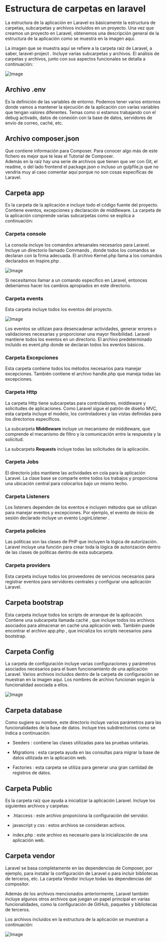 # Estructura de carpetas en laravel

La estructura de la aplicación en Laravel es básicamente la estructura de carpetas, subcarpetas y archivos incluidos en un proyecto. Una vez que creamos un proyecto en Laravel, obtenemos una descripción general de la estructura de la aplicación como se muestra en la imagen aquí.

La imagen que se muestra aquí se refiere a la carpeta raíz de Laravel, a saber, laravel-project . Incluye varias subcarpetas y archivos. El análisis de carpetas y archivos, junto con sus aspectos funcionales se detalla a continuación:

![Image](https://martamaleyka.github.io/Curso-de-Laravel/Imagenes/esructura.jpg)


## Archivo .env
Es la definición de las variables de entorno. Podemos tener varios entornos donde vamos a mantener la ejecución de la aplicación con varias variables que tengan valores diferentes. Temas como si estamos trabajando con el debug activado, datos de conexión con la base de datos, servidores de envío de correo, caché, etc.

## Archivo composer.json
Que contiene información para Composer. Para conocer algo más de este fichero es mejor que te leas el Tutorial de Composer.<br>
Además en la raíz hay una serie de archivos que tienen que ver con Git, el readme, o del lado frontend el package.json o incluso un gulpfile.js que no vendria muy al caso comentar aquí porque no son cosas específicas de Laravel.

## Carpeta app
Es la carpeta de la aplicación e incluye todo el código fuente del proyecto. Contiene eventos, excepciones y declaración de middleware. La carpeta de la aplicación comprende varias subcarpetas como se explica a continuación:
### Carpeta console
La consola incluye los comandos artesanales necesarios para Laravel. Incluye un directorio llamado Commands , donde todos los comandos se declaran con la firma adecuada. El archivo Kernel.php llama a los comandos declarados en Inspire.php .

![Image](https://martamaleyka.github.io/Curso-de-Laravel/Imagenes/console.jpg)

Si necesitamos llamar a un comando específico en Laravel, entonces deberíamos hacer los cambios apropiados en este directorio.

### Carpeta events
Esta carpeta incluye todos los eventos del proyecto.

![Image](https://martamaleyka.github.io/Curso-de-Laravel/Imagenes/events.jpg)

Los eventos se utilizan para desencadenar actividades, generar errores o validaciones necesarias y proporcionar una mayor flexibilidad. Laravel mantiene todos los eventos en un directorio. El archivo predeterminado incluido es event.php donde se declaran todos los eventos básicos.

### Carpeta Excepciones
Esta carpeta contiene todos los métodos necesarios para manejar excepciones. También contiene el archivo handle.php que maneja todas las excepciones.

### Carpeta Http
La carpeta Http tiene subcarpetas para controladores, middleware y solicitudes de aplicaciones. Como Laravel sigue el patrón de diseño MVC, esta carpeta incluye el modelo, los controladores y las vistas definidas para los directorios específicos.

La subcarpeta **Middleware** incluye un mecanismo de middleware, que comprende el mecanismo de filtro y la comunicación entre la respuesta y la solicitud.

La subcarpeta **Requests** incluye todas las solicitudes de la aplicación.

###  Carpeta Jobs
El directorio jobs mantiene las actividades en cola para la aplicación Laravel. La clase base se comparte entre todos los trabajos y proporciona una ubicación central para colocarlos bajo un mismo techo.

### Carpeta Listeners
Los listeners dependen de los eventos e incluyen métodos que se utilizan para manejar eventos y excepciones. Por ejemplo, el evento de inicio de sesión declarado incluye un evento LoginListener .

### Carpeta policies
Las políticas son las clases de PHP que incluyen la lógica de autorización. Laravel incluye una función para crear toda la lógica de autorización dentro de las clases de políticas dentro de esta subcarpeta.

### Carpeta providers
Esta carpeta incluye todos los proveedores de servicios necesarios para registrar eventos para servidores centrales y configurar una aplicación Laravel.

## Carpeta bootstrap
Esta carpeta incluye todos los scripts de arranque de la aplicación. Contiene una subcarpeta llamada caché , que incluye todos los archivos asociados para almacenar en caché una aplicación web. También puede encontrar el archivo app.php , que inicializa los scripts necesarios para bootstrap.

## Carpeta Config
La carpeta de configuración incluye varias configuraciones y parámetros asociados necesarios para el buen funcionamiento de una aplicación Laravel. Varios archivos incluidos dentro de la carpeta de configuración se muestran en la imagen aquí. Los nombres de archivo funcionan según la funcionalidad asociada a ellos.

![Image](https://martamaleyka.github.io/Curso-de-Laravel/Imagenes/configfolder.jpg)

## Carpeta database

Como sugiere su nombre, este directorio incluye varios parámetros para las funcionalidades de la base de datos. Incluye tres subdirectorios como se indica a continuación:

- Seeders : contiene las clases utilizadas para las pruebas unitarias.

- Migrations : esta carpeta ayuda en las consultas para migrar la base de datos utilizada en la aplicación web.

- Factories : esta carpeta se utiliza para generar una gran cantidad de registros de datos.

## Carpeta Public
Es la carpeta raíz que ayuda a inicializar la aplicación Laravel. Incluye los siguientes archivos y carpetas:

- .htaccess : este archivo proporciona la configuración del servidor.

- javascript y css : estos archivos se consideran activos.

- index.php : este archivo es necesario para la inicialización de una aplicación web.

## Carpeta vendor
Laravel se basa completamente en las dependencias de Composer, por ejemplo, para instalar la configuración de Laravel o para incluir bibliotecas de terceros, etc. La carpeta Vendor incluye todas las dependencias del compositor.

Además de los archivos mencionados anteriormente, Laravel también incluye algunos otros archivos que juegan un papel principal en varias funcionalidades, como la configuración de GitHub, paquetes y bibliotecas de terceros.

Los archivos incluidos en la estructura de la aplicación se muestran a continuación:

![Image](https://martamaleyka.github.io/Curso-de-Laravel/Imagenes/vendor.jpg)
